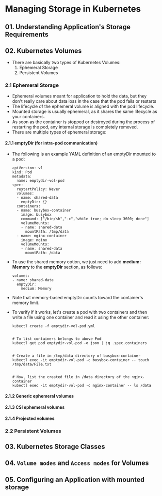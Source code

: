 # Managing Storage in Kubernetes

## 01. Understanding Application's Storage Requirements

## 02. Kubernetes Volumes

- There are basically two types of Kubernetes Volumes:
  1. Ephemeral Storage
  2. Persistent Volumes

### 2.1 Ephemeral Storage

- Ephemeral volumes meant for application to hold the data, but they don't really care about data
  loss in the case that the pod fails or restarts
- The lifecycle of the ephemeral volume is aligned with the pod lifecycle.
- Mounted storage is usually ephemeral, as it shares the same lifecycle as your containers.
- As soon as the container is stopped or destroyed during the process of restarting the pod, any internal storage is completely removed.
- There are multiple types of ephemeral storage:

#### 2.1.1 emptyDir (for intra-pod communication)

- The following is an example YAML definition of an emptyDir mounted to a pod:

  ```
  apiVersion: v1
  kind: Pod
  metadata:
    name: emptydir-vol-pod
  spec:
    restartPolicy: Never
    volumes:
    - name: shared-data
      emptyDir: {}
    containers:
    - name: busybox-container
      image: busybox
      command: ["/bin/sh","-c","while true; do sleep 3600; done"]
      volumeMounts:
      - name: shared-data
        mountPath: /tmp/data
    - name: nginx-container
      image: nginx
      volumeMounts:
      - name: shared-data
        mountPath: /data
  ```

- To use the shared memory option, we just need to add **medium: Memory** to the **emptyDir** section, as follows:

  ```
  volumes:
  - name: shared-data
    emptyDir:
      medium: Memory
  ```

- Note that memory-based emptyDir counts toward the container's memory limit.
- To verify if it works, let's create a pod with two containers and then write a file using one container and read it using the
  other container:

  ```
  kubectl create -f emptydir-vol-pod.yml


  # To list containers belongs to above Pod
  kubectl get pod emptydir-vol-pod -o json | jq .spec.containers


  # Create a file in /tmp/data directory of busybox-container
  kubectl exec -it emptydir-vol-pod -c busybox-container -- touch /tmp/data/File.txt


  # Now, list the created file in /data directory of the nginx-container
  kubectl exec -it emptydir-vol-pod -c nginx-container -- ls /data

  ```

#### 2.1.2 Generic ephemeral volumes

#### 2.1.3 CSI ephemeral volumes

#### 2.1.4 Projected volumes

### 2.2 Persistent Volumes

## 03. Kubernetes Storage Classes

## 04. `Volume modes` and `Access modes` for Volumes

## 05. Configuring an Application with mounted storage
